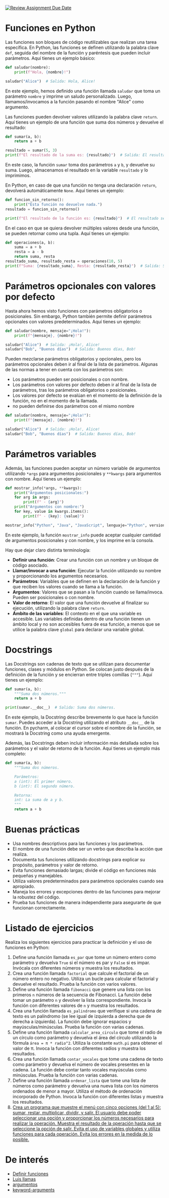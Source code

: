 [![Review Assignment Due Date](https://classroom.github.com/assets/deadline-readme-button-22041afd0340ce965d47ae6ef1cefeee28c7c493a6346c4f15d667ab976d596c.svg)](https://classroom.github.com/a/fe9UT_pe)
# Funciones en Python
Las funciones son bloques de código reutilizables que realizan una tarea específica. En Python, las funciones se definen utilizando la palabra clave `def`, seguida del nombre de la función y paréntesis que pueden incluir parámetros. Aquí tienes un ejemplo básico:

```python
def saludar(nombre):
    print(f"Hola, {nombre}!")

saludar("Alice")  # Salida: Hola, Alice!
```
En este ejemplo, hemos definido una función llamada `saludar` que toma un parámetro `nombre` y imprime un saludo personalizado. Luego, llamamos/invocamos a la función pasando el nombre "Alice" como argumento.

Las funciones pueden devolver valores utilizando la palabra clave `return`. Aquí tienes un ejemplo de una función que suma dos números y devuelve el resultado:

```python
def sumar(a, b):
    return a + b

resultado = sumar(5, 3)
print(f"El resultado de la suma es: {resultado}")  # Salida: El resultado de la suma es: 8
``` 
En este caso, la función `sumar` toma dos parámetros `a` y `b`, y devuelve su suma. Luego, almacenamos el resultado en la variable `resultado` y lo imprimimos.

En Python, en caso de que una función no tenga una declaración `return`, devolverá automáticamente `None`. Aquí tienes un ejemplo:

```python
def funcion_sin_retorno():
    print("Esta función no devuelve nada.") 
resultado = funcion_sin_retorno()

print(f"El resultado de la función es: {resultado}")  # El resultado será None porque la función no tiene una declaración return
```
En el caso en que se quiera devolver múltiples valores desde una función, se pueden retornar como una tupla. Aquí tienes un ejemplo:

```python
def operaciones(a, b):
    suma = a + b
    resta = a - b
    return suma, resta
resultado_suma, resultado_resta = operaciones(10, 5)
print(f"Suma: {resultado_suma}, Resta: {resultado_resta}")  # Salida: Suma: 15, Resta: 5
```

# Parámetros opcionales con valores por defecto

Hasta ahora hemos visto funciones con parámetros obligatorios o posicionales. Sin embargo, Python también permite definir parámetros opcionales con valores predeterminados. Aquí tienes un ejemplo:

```python
def saludar(nombre, mensaje="¡Hola!"):
    print(f"{mensaje}, {nombre}!")

saludar("Alice")  # Salida: ¡Hola!, Alice!
saludar("Bob", "Buenos días")  # Salida: Buenos días, Bob!
``` 

Pueden mezclarse parámetros obligatorios y opcionales, pero los parámetros opcionales deben ir al final de la lista de parámetros.
Algunas de las normas a tener en cuenta con los parámetros son:
- Los parámetros pueden ser posicionales o con nombre.
- Los parámetros con valores por defecto deben ir al final de la lista de parámetros, tras los parámetros obligatorios o posicionales.
- Los valores por defecto se evalúan en el momento de la definición de la función, no en el momento de la llamada.
- no pueden definirse dos parámetros con el mismo nombre

```python
def saludar(nombre, mensaje="¡Hola!"):
    print(f"{mensaje}, {nombre}!")

saludar("Alice")  # Salida: ¡Hola!, Alice!
saludar("Bob", "Buenos días")  # Salida: Buenos días, Bob!
```
# Parámetros variables

Además, las funciones pueden aceptar un número variable de argumentos utilizando `*args` para argumentos posicionales y `**kwargs` para argumentos con nombre. Aquí tienes un ejemplo:

```python
def mostrar_info(*args, **kwargs):
    print("Argumentos posicionales:")
    for arg in args:
        print(f" - {arg}")
    print("Argumentos con nombre:")
    for key, value in kwargs.items():
        print(f" - {key}: {value}")

mostrar_info("Python", "Java", "JavaScript", lenguaje="Python", version="3.9")
```
En este ejemplo, la función `mostrar_info` puede aceptar cualquier cantidad de argumentos posicionales y con nombre, y los imprime en la consola.


Hay que dejar claro distinta terminología:
- **Definir una función**: Crear una función con un nombre y un bloque de código asociado.
- **Llamar/invocar a una función**: Ejecutar la función utilizando su nombre y proporcionando los argumentos necesarios.
- **Parámetros**: Variables que se definen en la declaración de la función y que reciben los valores cuando se llama a la función.
- **Argumentos**: Valores que se pasan a la función cuando se llama/invoca. Pueden ser posicionales o con nombre.
- **Valor de retorno**: El valor que una función devuelve al finalizar su ejecución, utilizando la palabra clave `return`.
- **Ámbito de las variables**: El contexto en el que una variable es accesible. Las variables definidas dentro de una función tienen un ámbito local y no son accesibles fuera de esa función, a menos que se utilice la palabra clave `global` para declarar una variable global.

# Docstrings
Las Docstrings son cadenas de texto que se utilizan para documentar funciones, clases y módulos en Python. Se colocan justo después de la definición de la función y se encierran entre triples comillas (`"""`). Aquí tienes un ejemplo:

```python
def sumar(a, b):
    """Suma dos números."""
    return a + b

print(sumar.__doc__)  # Salida: Suma dos números.
```
En este ejemplo, la Docstring describe brevemente lo que hace la función `sumar`. Puedes acceder a la Docstring utilizando el atributo `__doc__` de la función. En pycharm, al colocar el cursor sobre el nombre de la función, se mostrará la Docstring como una ayuda emergente. 

Además, las Docstrings deben incluir información más detallada sobre los parámetros y el valor de retorno de la función. Aquí tienes un ejemplo más completo:

```python
def sumar(a, b):
    """Suma dos números.

    Parámetros:
    a (int): El primer número.
    b (int): El segundo número.

    Retorna:
    int: La suma de a y b.
    """
    return a + b
```

# Buenas prácticas
- Usa nombres descriptivos para las funciones y los parámetros.
- El nombre de una función debe ser un verbo que describa la acción que realiza.
- Documenta tus funciones utilizando docstrings para explicar su propósito, parámetros y valor de retorno.
- Evita funciones demasiado largas; divide el código en funciones más pequeñas y manejables.
- Utiliza valores predeterminados para parámetros opcionales cuando sea apropiado.
- Maneja los errores y excepciones dentro de las funciones para mejorar la robustez del código.
- Prueba tus funciones de manera independiente para asegurarte de que funcionan correctamente.

# Listado de ejercicios

Realiza los siguientes ejercicios para practicar la definición y el uso de funciones en Python:
1. Define una función llamada `es_par` que tome un número entero como parámetro y devuelva `True` si el número es par y `False` si es impar. Invócala con diferentes números y muestra los resultados.
2. Crea una función llamada `factorial` que calcule el factorial de un número entero no negativo. Utiliza un bucle para calcular el factorial y devuelve el resultado. Prueba la función con varios valores.
3. Define una función llamada `fibonacci` que genere una lista con los primeros `n` números de la secuencia de Fibonacci. La función debe tomar un parámetro `n` y devolver la lista correspondiente. Invoca la función con diferentes valores de `n` y muestra los resultados.
4. Crea una función llamada `es_palindromo` que verifique si una cadena de texto es un palíndromo (se lee igual de izquierda a derecha que de derecha a izquierda). La función debe ignorar espacios y mayúsculas/minúsculas. Prueba la función con varias cadenas.
5. Define una función llamada `calcular_area_circulo` que tome el radio de un círculo como parámetro y devuelva el área del círculo utilizando la fórmula `área = π * radio^2`. Utiliza la constante `math.pi` para obtener el valor de π. Invoca la función con diferentes radios y muestra los resultados.
6. Crea una función llamada `contar_vocales` que tome una cadena de texto como parámetro y devuelva el número de vocales presentes en la cadena. La función debe contar tanto vocales mayúsculas como minúsculas. Prueba la función con varias cadenas.
7. Define una función llamada `ordenar_lista` que tome una lista de números como parámetro y devuelva una nueva lista con los números ordenados de menor a mayor. Utiliza el método de ordenación incorporado de Python. Invoca la función con diferentes listas y muestra los resultados.
8. [Crea un programa que muestre el menú con cinco opciones (del 1 al 5): sumar, restar, multiplicar, dividir, y salir. El usuario debe poder seleccionar una opción y proporcionar los números necesarios para realizar la operación. Muestra el resultado de la operación hasta que se seleccione la opción de salir. Evita el uso de variables globales y utiliza funciones para cada operación. Evita los errores en la medida de lo posible.](actividades/calculadora.py)

# De interés
- [Definir funciones](https://docs.python.org/es/3.14/tutorial/controlflow.html#defining-functions)
- [Luis llamas](https://www.luisllamas.es/python-funciones/)
- [argumentos](https://aulasoftwarelibre.github.io/taller-de-python/Python_Avanzado/Argumentos/)
- [keyword-arguments](https://docs.python.org/3.14/tutorial/controlflow.html#keyword-arguments)
